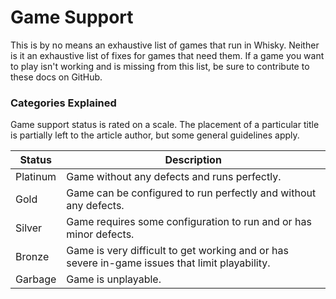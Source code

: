 # Game Support

This is by no means an exhaustive list of games that run in Whisky.
Neither is it an exhaustive list of fixes for games that need them.
If a game you want to play isn't working and is missing from this list,
be sure to contribute to these docs on GitHub.

### Categories Explained

Game support status is rated on a scale. The placement of a particular
title is partially left to the article author, but some general guidelines apply.

| Status   | Description                                                                                    |
|----------|------------------------------------------------------------------------------------------------|
| Platinum | Game without any defects and runs perfectly.                                                   |
| Gold     | Game can be configured to run perfectly and without any defects.                               |
| Silver   | Game requires some configuration to run and or has minor defects.                              |
| Bronze   | Game is very difficult to get working and or has severe in-game issues that limit playability. |
| Garbage  | Game is unplayable.                                                                            |
